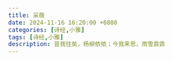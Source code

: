 ```yaml
---
title: 采薇
date: 2024-11-16 16:20:00 +0800
categories: [诗经,小雅]
tags: [诗经,小雅]     
description: 昔我往矣，杨柳依依；今我来思，雨雪霏霏
---
```


